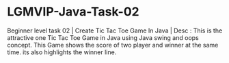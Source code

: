 # LGMVIP-Java-Task-02
Beginner level task 02 | Create Tic Tac Toe Game In Java | Desc : This is the attractive one Tic Tac Toe Game in Java using Java swing and oops concept. This Game shows the score of two player and winner at the same time. its also highlights the winner line.
